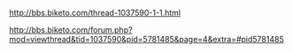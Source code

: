 http://bbs.biketo.com/thread-1037590-1-1.html

http://bbs.biketo.com/forum.php?mod=viewthread&tid=1037590&pid=5781485&page=4&extra=#pid5781485